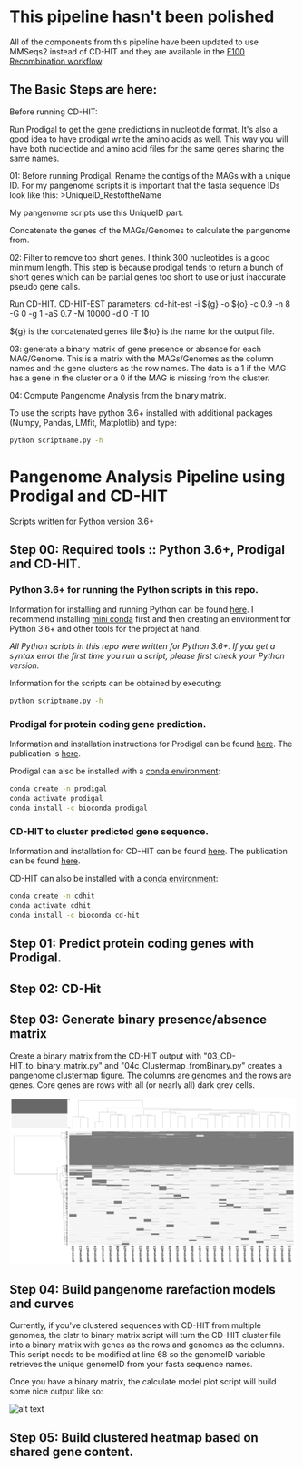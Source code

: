 # This pipeline hasn't been polished

All of the components from this pipeline have been updated to use MMSeqs2 instead of CD-HIT and they are available in the [F100 Recombination workflow](https://github.com/rotheconrad/F100_Prok_Recombination).
## The Basic Steps are here:

Before running CD-HIT:

Run Prodigal to get the gene predictions in nucleotide format. It's also a good idea to have prodigal write the amino acids as well. This way you will have both nucleotide and amino acid files for the same genes sharing the same names.

01: Before running Prodigal. Rename the contigs of the MAGs with a unique ID. For my pangenome scripts it is important that the fasta sequence IDs look like this: >UniqueID_RestoftheName

My pangenome scripts use this UniqueID part.

Concatenate the genes of the MAGs/Genomes to calculate the pangenome from.

02: Filter to remove too short genes. I think 300 nucleotides is a good minimum length. This step is because prodigal tends to return a bunch of short genes which can be partial genes too short to use or just inaccurate pseudo gene calls.

Run CD-HIT.
CD-HIT-EST parameters:
cd-hit-est -i ${g} -o ${o} -c 0.9 -n 8 -G 0 -g 1 -aS 0.7 -M 10000 -d 0 -T 10

${g} is the concatenated genes file
${o} is the name for the output file.

03: generate a binary matrix of gene presence or absence for each MAG/Genome. This is a matrix with the MAGs/Genomes as the column names and the gene clusters as the row names. The data is a 1 if the MAG has a gene in the cluster or a 0 if the MAG is missing from the cluster.

04: Compute Pangenome Analysis from the binary matrix.

To use the scripts have python 3.6+ installed with additional packages 
(Numpy, Pandas, LMfit, Matplotlib) and type:

```bash
python scriptname.py -h
```

# Pangenome Analysis Pipeline using Prodigal and CD-HIT

Scripts written for Python version 3.6+


## Step 00: Required tools :: Python 3.6+, Prodigal and CD-HIT.

### Python 3.6+ for running the Python scripts in this repo.

Information for installing and running Python can be found [here](https://www.python.org/). I recommend installing [mini conda](https://docs.conda.io/en/latest/miniconda.html) first and then creating an environment for Python 3.6+ and other tools for the project at hand.

*All Python scripts in this repo were written for Python 3.6+. If you get a syntax error the first time you run a script, please first check your Python version.*

Information for the scripts can be obtained by executing:

```bash
python scriptname.py -h
```

### Prodigal for protein coding gene prediction.
 
Information and installation instructions for Prodigal can be found [here](https://github.com/hyattpd/Prodigal). The publication is [here](https://www.ncbi.nlm.nih.gov/pmc/articles/PMC2848648/).

Prodigal can also be installed with a [conda environment](https://docs.conda.io/projects/conda/en/latest/user-guide/tasks/manage-environments.html):

```bash
conda create -n prodigal
conda activate prodigal
conda install -c bioconda prodigal
```

### CD-HIT to cluster predicted gene sequence.

Information and installation for CD-HIT can be found [here](https://github.com/weizhongli/cdhit/wiki/3.-User's-Guide). The publication can be found [here](https://academic.oup.com/bioinformatics/article/22/13/1658/194225).

CD-HIT can also be installed with a [conda environment](https://docs.conda.io/projects/conda/en/latest/user-guide/tasks/manage-environments.html):

```bash
conda create -n cdhit
conda activate cdhit
conda install -c bioconda cd-hit
```

## Step 01: Predict protein coding genes with Prodigal.

## Step 02: CD-Hit

## Step 03: Generate binary presence/absence matrix

Create a binary matrix from the CD-HIT output with "03_CD-HIT_to_binary_matrix.py" and "04c_Clustermap_fromBinary.py" creates a pangenome clustermap figure. The columns are genomes and the rows are genes. Core genes are rows with all (or nearly all) dark grey cells.

![Pangenome clustermap](pangenome_clustermap.png "Example Pangenome Curve plot.")

## Step 04: Build pangenome rarefaction models and curves

Currently, if you've clustered sequences with CD-HIT from multiple genomes, the clstr to binary matrix script will turn the CD-HIT cluster file into a binary matrix with genes as the rows and genomes as the columns. This script needs to be modified at line 68 so the genomeID variable retrieves the unique genomeID from your fasta sequence names.

Once you have a binary matrix, the calculate model plot script will build some nice output like so:

![alt text](Example_Plot.png "Example Pangenome Curve plot.")

## Step 05: Build clustered heatmap based on shared gene content.
